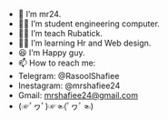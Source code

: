 - 👋 I’m mr24.
- 👨‍🎓 I’m student engineering computer.
- 👨‍⚖️ I’m teach Rubatick.
- 👨‍💻 I’m learning Hr and Web design.
- 😆 I’m Happy guy.
- 📫 How to reach me:
- Telegram: @RasoolShafiee
- Inestagram: @mrshafiee24
- Gmail: mrshafiee24@gmail.com
- (☞ﾟヮﾟ)☞☜(ﾟヮﾟ☜)
